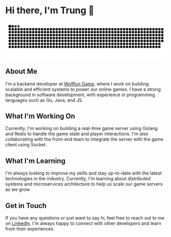 # Hi there, I'm Trung 👋

![Snake animation](https://github.com/trungdlp-wolffun/trungdlp-wolffun/blob/output/github-contribution-grid-snake.svg)

## About Me

I'm a backend developer at [Wolffun Game](https://www.wolffungame.com/), where I work on building scalable and efficient systems to power our online games. I have a strong background in software development, with experience in programming languages such as Go, Java, and JS.

## What I'm Working On

Currently, I'm working on building a real-time game server using Golang and Redis to handle the game state and player interactions. I'm also collaborating with the front-end team to integrate the server with the game client using Socket.

## What I'm Learning

I'm always looking to improve my skills and stay up-to-date with the latest technologies in the industry. Currently, I'm learning about distributed systems and microservices architecture to help us scale our game servers as we grow.

## Get in Touch

If you have any questions or just want to say hi, feel free to reach out to me on [LinkedIn](https://www.linkedin.com/in/trungdlp/). I'm always happy to connect with other developers and learn from their experiences.
